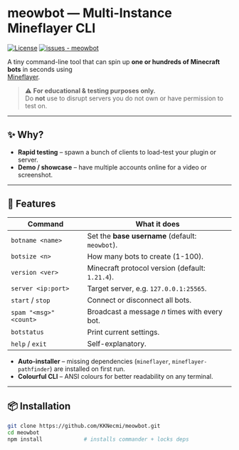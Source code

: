 # meowbot — Multi-Instance Mineflayer CLI

[![License](https://img.shields.io/badge/license-MIT-blue)](#-license)
[![issues - meowbot](https://img.shields.io/github/issues/KKNecmi/meowbot?color=darkgreen)](https://github.com/KKNecmi/meowbot/issues)

A tiny command-line tool that can spin up **one or hundreds of Minecraft bots** in seconds using  
[Mineflayer](https://github.com/PrismarineJS/mineflayer).

> ⚠️ **For educational & testing purposes only.**  
> Do **not** use to disrupt servers you do not own or have permission to test on.

---

## ✨ Why?

- **Rapid testing** – spawn a bunch of clients to load-test your plugin or server.
- **Demo / showcase** – have multiple accounts online for a video or screenshot.

---

## 🚀 Features

| Command                | What it does                                    |
| ---------------------- | ----------------------------------------------- |
| `botname <name>`       | Set the **base username** (default: `meowbot`). |
| `botsize <n>`          | How many bots to create (1-100).                |
| `version <ver>`        | Minecraft protocol version (default: `1.21.4`). |
| `server <ip:port>`     | Target server, e.g. `127.0.0.1:25565`.          |
| `start` / `stop`       | Connect or disconnect all bots.                 |
| `spam "<msg>" <count>` | Broadcast a message _n_ times with every bot.   |
| `botstatus`            | Print current settings.                         |
| `help` / `exit`        | Self-explanatory.                               |

- **Auto-installer** – missing dependencies (`mineflayer`, `mineflayer-pathfinder`) are installed on first run.
- **Colourful CLI** – ANSI colours for better readability on any terminal.

---

## 📦 Installation

```bash
git clone https://github.com/KKNecmi/meowbot.git
cd meowbot
npm install             # installs commander + locks deps
```

